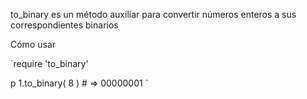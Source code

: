 to_binary es un método auxiliar para convertir números enteros a sus correspondientes binarios

Cómo usar

`require 'to_binary'

p 1.to_binary( 8 ) # => 00000001
`
